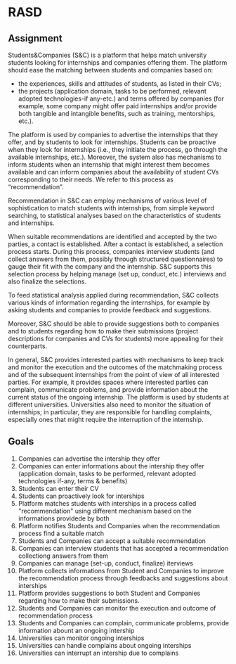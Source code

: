 # RASD

## Assignment

Students&Companies (S&C) is a platform that helps match university students looking for internships and companies offering them. The platform should ease the matching between students and companies based on:

- the experiences, skills and attitudes of students, as listed in their CVs;
- the projects (application domain, tasks to be performed, relevant adopted technologies-if any-etc.) and terms offered by companies (for example, some company might offer paid internships and/or provide both tangible and intangible benefits, such as training, mentorships, etc.).

The platform is used by companies to advertise the internships that they offer, and by students to look for internships. Students can be proactive when they look for internships (i.e., they initiate the process, go through the available internships, etc.). Moreover, the system also has mechanisms to inform students when an internship that might interest them becomes available and can inform companies about the availability of student CVs corresponding to their needs. We refer to this process as “recommendation”.

Recommendation in S&C can employ mechanisms of various level of sophistication to match students with internships, from simple keyword searching, to statistical analyses based on the characteristics of students and internships.

When suitable recommendations are identified and accepted by the two parties, a contact is established. After a contact is established, a selection process starts. During this process, companies interview students (and collect answers from them, possibly through structured questionnaires) to gauge their fit with the company and the internship. S&C supports this selection process by helping manage (set up, conduct, etc.) interviews and also finalize the selections.

To feed statistical analysis applied during recommendation, S&C collects various kinds of information regarding the internships, for example by asking students and companies to provide feedback and suggestions.

Moreover, S&C should be able to provide suggestions both to companies and to students regarding how to make their submissions (project descriptions for companies and CVs for students) more appealing for their counterparts.

In general, S&C provides interested parties with mechanisms to keep track and monitor the execution and the outcomes of the matchmaking process and of the subsequent internships from the point of view of all interested parties. For example, it provides spaces where interested parties can complain, communicate problems, and provide information about the current status of the ongoing internship. The platform is used by students at different universities. Universities also need to monitor the situation of internships; in particular, they are responsible for handling complaints, especially ones that might require the interruption of the internship.

## Goals

1. Companies can advertise the intership they offer
2. Companies can enter informations about the intership they offer (application domain, tasks to be performed, relevant adopted technologies if-any, terms & benefits)
3. Students can enter their CV
4. Students can proactively look for interships
5. Platform matches students with interships in a process called "recommendation" using different mechanism based on the informations providede by both
6. Platform notifies Students and Companies when the recommendation process find a suitable match
7. Students and Companies can accept a suitable recommendation
8. Companies can interview students that has accepted a recommendation collectiong answers from them
9. Companies can manage (set-up, conduct, finalize) iterviews
10. Platform collects informations from Student and Companies to improve the recommendation process through feedbacks and suggestions about interships
11. Platform provides suggestions to both Student and Companies regarding how to make their submissions.
12. Students and Companies can monitor the execution and outcome of recommendation process
13. Students and Companies can complain, communicate problems, provide information abount an ongoing intership
14. Universities can monitor ongoing interships
15. Universities can handle complains about ongoing interships
16. Universities can interrupt an intership due to complains
